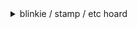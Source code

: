 <details> 
  <summary>blinkie / stamp / etc hoard</summary>
  <img width="99" height="56" alt="tumblr_pwf2wrx5vI1xbgu08o3_100" src="https://github.com/user-attachments/assets/e1087fd3-fb1a-4262-af79-b944a7738335" /><img width="101" height="57" alt="image" src="https://github.com/user-attachments/assets/eff8d573-8fcc-4b07-84fc-61a5ba6f0c80" /><img width="101" height="57" alt="image" src="https://github.com/user-attachments/assets/a75e2213-1e8f-4660-a1da-f52148785be3" /><img width="99" height="56" alt="image" src="https://github.com/user-attachments/assets/07523a31-4566-409d-b30a-88d9921faf3f" /><img width="99" height="56" alt="image" src="https://github.com/user-attachments/assets/239d7b33-0be1-4bbd-971f-9d691c9ba69f" /><img width="99" height="56" alt="image" src="https://github.com/user-attachments/assets/4d3cd6bf-bd1e-4175-849e-6727fb910356" /><img width="99" height="56" alt="image" src="https://github.com/user-attachments/assets/ab51866c-461d-4b81-a0fb-38fcb06c0452" /><img width="99" height="56" alt="image" src="https://github.com/user-attachments/assets/49aee1e6-010a-4e6f-91fa-ce8c8f156982" /><img width="99" height="56" alt="image" src="https://github.com/user-attachments/assets/e81c462d-13aa-4daa-8d28-a188848833fe" /><img width="99" height="56" alt="image" src="https://github.com/user-attachments/assets/7100300f-2d19-427a-9417-7512ae2f9dd0" /><img width="99" height="56" alt="image" src="https://github.com/user-attachments/assets/c6dd12e8-a882-485d-a0bd-81d389ec85d1" /><img width="100" height="56" alt="image" src="https://github.com/user-attachments/assets/cf7dbc14-9810-40c3-9e71-7a476f8006de" /><img width="99" height="56" alt="image" src="https://github.com/user-attachments/assets/b35de6b3-81cb-4d40-9d65-d86faf6417e5" /><img width="99" height="57" alt="image" src="https://github.com/user-attachments/assets/34b09ad5-03a9-4d8e-94dc-fa8f97ae216d" /><img width="99" height="56" alt="image" src="https://github.com/user-attachments/assets/158608ad-5fb9-4b5f-ad1e-4071126a5e02" /><img width="99" height="57" alt="image" src="https://github.com/user-attachments/assets/e4631ac5-6853-4563-a259-4b856ee2d7e2" /><img width="101" height="57" alt="image" src="https://github.com/user-attachments/assets/f2894a1b-ec78-4b90-8318-29e92358ecff" /><img width="99" height="56" alt="image" src="https://github.com/user-attachments/assets/5ae384e8-ef70-4ef3-8777-b655a1266fa4" /><img width="99" height="56" alt="image" src="https://github.com/user-attachments/assets/378bce78-a05e-4d32-9646-b676b6c84d7d" /><img width="99" height="56" alt="image" src="https://github.com/user-attachments/assets/90e41f82-048f-4a44-9d3f-305a5e6f29dc" /><img width="99" height="56" alt="image" src="https://github.com/user-attachments/assets/10e68ece-db26-4fb5-89cf-31f0463aae0b" /><img width="99" height="56" alt="image" src="https://github.com/user-attachments/assets/d7be843e-1b96-466e-8ff7-9d9a30f3921a" /><img width="99" height="56" alt="image" src="https://github.com/user-attachments/assets/97780640-9e2b-47c3-842f-7f7a7bacf00f" /><img width="99" height="56" alt="image" src="https://github.com/user-attachments/assets/7c3febcf-0329-4094-bf67-4f1d641ef3f8" /><img width="99" height="56" alt="image" src="https://github.com/user-attachments/assets/c0769185-7d76-4d6b-8941-c3d5e80f7937" /><img width="99" height="56" alt="image" src="https://github.com/user-attachments/assets/793c99bd-ef81-493d-b7dc-18f1d07b6d94" /><img width="99" height="56" alt="image" src="https://github.com/user-attachments/assets/76f9c6c3-b457-4fdb-84fc-6d38cbf2c2a0" /><img width="100" height="50" alt="image" src="https://github.com/user-attachments/assets/0d299119-9a45-4b7f-a9fb-d70ff1719bf3" /><img width="100" height="50" alt="image" src="https://github.com/user-attachments/assets/d206f10d-1259-4bf3-a2fd-32c8a3b3f06b" /><img width="97" height="57" alt="image" src="https://github.com/user-attachments/assets/58bdf289-e207-4187-afdc-9716020efa37" /><img width="97" height="57" alt="image" src="https://github.com/user-attachments/assets/b8460096-6255-48c8-bfd2-64b37c3f89a3" /><img width="97" height="57" alt="image" src="https://github.com/user-attachments/assets/679ba261-8636-4407-823d-4dce7d378f98" /><img width="99" height="56" alt="image" src="https://github.com/user-attachments/assets/cc570207-5e09-4383-b4ab-4554d3640270" /><img width="99" height="56" alt="image" src="https://github.com/user-attachments/assets/c6221561-5e1f-471a-8aa2-3ad0ccc9c63e" /><img width="99" height="56" alt="image" src="https://github.com/user-attachments/assets/69def00c-d173-450c-9d81-db36da656376" /><img width="99" height="56" alt="image" src="https://github.com/user-attachments/assets/0435d91c-3868-437b-97a5-061667286243" /><img width="99" height="56" alt="image" src="https://github.com/user-attachments/assets/8c7096cb-0fad-4a00-9f25-6f3ae2a7fea9" /><img width="97" height="57" alt="image" src="https://github.com/user-attachments/assets/85f77328-7eb9-4f04-abf0-b20aa34e460e" /><img width="99" height="56" alt="image" src="https://github.com/user-attachments/assets/4ab1e480-ac7b-4a7d-b4c1-e37c8d67b119" /><img width="99" height="56" alt="image" src="https://github.com/user-attachments/assets/adc88af0-5f65-4110-a620-4133aec55607" /><img width="100" height="50" alt="image" src="https://github.com/user-attachments/assets/05c5fbe9-33d2-41e0-9e09-23b3c397a9f9" /><img width="99" height="56" alt="image" src="https://github.com/user-attachments/assets/03433092-7a7a-47f0-b528-2746b2dada83" /><img width="99" height="55" alt="image" src="https://github.com/user-attachments/assets/81b95e02-72eb-4714-8e7d-45c391b4daf2" /><img width="99" height="56" alt="image" src="https://github.com/user-attachments/assets/9ce15372-5205-4150-99c7-1a109b993395" /><img width="99" height="56" alt="image" src="https://github.com/user-attachments/assets/6f7fef9d-82c5-4518-a746-9d42564b34f7" /><img width="98" height="56" alt="image" src="https://github.com/user-attachments/assets/e30a4fca-8a1b-4869-973e-2a22d0c66c6a" /><img width="99" height="56" alt="image" src="https://github.com/user-attachments/assets/de6d15ca-2e79-46ad-99cf-81e9a8e6d84e" /><img width="97" height="57" alt="image" src="https://github.com/user-attachments/assets/162b12d3-f895-4670-b81a-9801c1f316c4" /><img width="97" height="57" alt="image" src="https://github.com/user-attachments/assets/44dbd0e8-f901-440e-950a-6614abb50060" /><img width="97" height="57" alt="image" src="https://github.com/user-attachments/assets/52c266e6-8ee9-463f-b2df-f66b9decaf2b" /><img width="97" height="57" alt="image" src="https://github.com/user-attachments/assets/e0940fb0-832b-4b42-adcf-b42d6f05f7a2" /><img width="97" height="57" alt="image" src="https://github.com/user-attachments/assets/3739da7e-8f3d-418b-a4e4-7cceae48c267" /><img width="99" height="56" alt="image" src="https://github.com/user-attachments/assets/bc1d17a3-3cdb-4f3e-9bfd-547244a2d772" />
<img width="99" height="56" alt="image" src="https://github.com/user-attachments/assets/d43177ac-e7ab-42ac-a7c1-c82bf44f862c" /><img width="99" height="56" alt="image" src="https://github.com/user-attachments/assets/ba05c136-06de-4d7f-b51a-d5038548f527" /><img width="99" height="56" alt="image" src="https://github.com/user-attachments/assets/69f51694-be3e-4824-b61c-af201e23311f" /><img width="99" height="56" alt="image" src="https://github.com/user-attachments/assets/b7c990fc-d025-4420-bf7b-bdb6915041ed" /><img width="99" height="56" alt="image" src="https://github.com/user-attachments/assets/9092532a-f03f-4513-a8be-3147f29ac06b" /><img width="99" height="57" alt="image" src="https://github.com/user-attachments/assets/9deb7ae6-6225-4f3e-952b-24783adf7d89" /><img width="99" height="56" alt="image" src="https://github.com/user-attachments/assets/7872267b-dd4a-449a-8c96-0d2fb55e5e98" /><img width="99" height="56" alt="image" src="https://github.com/user-attachments/assets/175d2322-532b-4b08-83a2-22737ba8e645" /><img width="99" height="55" alt="image" src="https://github.com/user-attachments/assets/48ad2f10-8c2a-4a25-afd6-4695922361a9" /><img width="99" height="56" alt="image" src="https://github.com/user-attachments/assets/43f80932-1555-4f50-bb65-3899c3fe63c1" /><img width="99" height="56" alt="image" src="https://github.com/user-attachments/assets/e958b995-ccb3-44eb-b872-f50b6da121f6" /><img width="99" height="56" alt="image" src="https://github.com/user-attachments/assets/30f6b503-b862-4919-b5de-36245b397830" /><img width="99" height="56" alt="image" src="https://github.com/user-attachments/assets/55190da1-a752-47ad-ae30-7aeeca2fe6c5" /><img width="99" height="56" alt="image" src="https://github.com/user-attachments/assets/ca1d7482-239e-4427-8f46-bae45ee38d73" /><img width="99" height="56" alt="image" src="https://github.com/user-attachments/assets/7bfbd84d-4eb2-4c41-9602-3fb39e327052" /><img width="99" height="56" alt="image" src="https://github.com/user-attachments/assets/f33fd994-8ad0-44d9-8561-7a91c69ba846" /><img width="99" height="56" alt="image" src="https://github.com/user-attachments/assets/4523fb98-5a34-4b94-8e91-75f1a088579f" /><img width="99" height="56" alt="image" src="https://github.com/user-attachments/assets/9fded36e-e4c8-457a-9dfe-cc6fc92888aa" /><img width="99" height="56" alt="image" src="https://github.com/user-attachments/assets/9baa319c-7396-42b9-9922-f9feee602151" /><img width="99" height="56" alt="image" src="https://github.com/user-attachments/assets/6c70814f-4b31-4589-9cfb-ffec2a1fbec7" /><img width="99" height="56" alt="image" src="https://github.com/user-attachments/assets/0247ef5a-5a5c-45b4-a88a-39e43bb68896" /><img width="99" height="56" alt="image" src="https://github.com/user-attachments/assets/b424a992-cee6-4571-b7e5-cf287ae030ae" /><img width="99" height="56" alt="image" src="https://github.com/user-attachments/assets/84ac710f-ccdb-4fa1-811a-94f022982cfb" /><img width="99" height="63" alt="image" src="https://github.com/user-attachments/assets/26c4c162-331b-445b-83ea-886a14c512d3" /><img width="99" height="56" alt="image" src="https://github.com/user-attachments/assets/f1ea89b4-db72-4683-856e-39c30d21af65" /><img width="99" height="56" alt="image" src="https://github.com/user-attachments/assets/d9429519-2ec4-4ded-9d30-3be651a6bd56" /><img width="99" height="56" alt="image" src="https://github.com/user-attachments/assets/28c8c994-9b92-4190-b0aa-f6e538d2a117" /><img width="99" height="56" alt="image" src="https://github.com/user-attachments/assets/f823fc92-267f-45b1-a253-969b60bfd77d" /><img width="99" height="57" alt="image" src="https://github.com/user-attachments/assets/1b3effa9-cd74-4e54-afa7-41ddf258ae1b" /><img width="99" height="56" alt="image" src="https://github.com/user-attachments/assets/e8fd795d-e056-492f-9cab-f54f33040798" /><img width="99" height="56" alt="image" src="https://github.com/user-attachments/assets/815a7c4d-5d6c-4c23-b305-aa832d439ee9" /><img width="99" height="56" alt="image" src="https://github.com/user-attachments/assets/4ffb2c0e-1232-4416-8a2e-a5b5183c4ac3" /><img width="99" height="56" alt="image" src="https://github.com/user-attachments/assets/28068c83-9be5-44ad-a558-59238e9d27c2" /><img width="99" height="56" alt="image" src="https://github.com/user-attachments/assets/52672293-ffb1-4853-9ddf-fedfef1ff5b3" /><img width="99" height="55" alt="image" src="https://github.com/user-attachments/assets/ec0a2716-5a3f-4fa8-a053-1b7dd8414a1d" /><img width="99" height="56" alt="image" src="https://github.com/user-attachments/assets/560754e3-abf9-4573-9231-d520abf11687" /><img width="97" height="57" alt="image" src="https://github.com/user-attachments/assets/07c00979-d253-450c-b777-e4e599093b36" /><img width="99" height="55" alt="image" src="https://github.com/user-attachments/assets/880f2d22-240f-479b-99e6-1f4d31e12bda" /><img width="99" height="56" alt="image" src="https://github.com/user-attachments/assets/7a32f29b-88fb-47d7-b31b-ce01bdb8b930" /><img width="99" height="56" alt="image" src="https://github.com/user-attachments/assets/b51b4bf2-fdd8-4982-8a4b-54a98db3e142" /><img width="99" height="56" alt="image" src="https://github.com/user-attachments/assets/6befc8da-c5f2-43f6-b2d3-27b0cd74e6c6" /><img width="99" height="55" alt="image" src="https://github.com/user-attachments/assets/bcbc20ee-e7c6-49f0-95f9-54b101f63106" /><img width="99" height="56" alt="image" src="https://github.com/user-attachments/assets/6587aa30-81a5-4cd9-aab3-d2222465c002" />

































































































